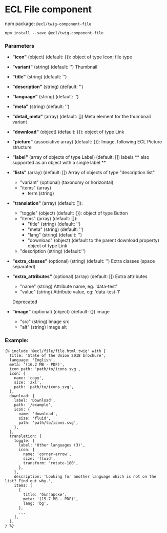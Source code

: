 # ECL File component

npm package: `@ecl/twig-component-file`

```shell
npm install --save @ecl/twig-component-file
```

### Parameters

- **"icon"** (object) (default: {}): object of type Icon; file type
- **"variant"** (string) (default: '') Thumbnail
- **"title"** (string) (default: '')
- **"description"** (string) (default: '')
- **"language"** (string) (default: '')
- **"meta"** (string) (default: '')
- **"detail_meta"** (array) (default: []) Meta element for the thumbnail variant
- **"download"** (object) (default: {}): object of type Link
- **"picture"** (associative array) (default: {}): Image, following ECL Picture structure
- **"label"** (array of objects of type Label) (default: []) labels
  ** also supported as an object with a single label **
- **"lists"** (array) (default: []) Array of objects of type "description list"
  - "variant" (optional) (taxonomy or horizontal)
  - "items" (array)
    - term (string)
- **"translation"** (array) (default: []):
  - "toggle" (object) (default: {}): object of type Button
  - "items" (array) (default: []):
    - "title" (string) (default: '')
    - "meta" (string) (default: '')
    - "lang" (string) (default: '')
    - "download" (object) (default to the parent download property) object of type Link
  - "description (string) (default:'')
- **"extra_classes"** (optional) (string) (default: '') Extra classes (space separated)
- **"extra_attributes"** (optional) (array) (default: []) Extra attributes

  - "name" (string) Attribute name, eg. 'data-test'
  - "value" (string) Attribute value, eg: 'data-test-1'

  Deprecated

- **"image"** (optional) (object) (default: {}) image
  - "src" (string) Image src
  - "alt" (string) Image alt

### Example:

<!-- prettier-ignore -->
```twig
{% include '@ecl/file/file.html.twig' with {
  title: 'State of the Union 2018 brochure',
  language: 'English',
  meta: '(16.2 MB - PDF)',
  icon_path: 'path/to/icons.svg',
  icon: {
    name: 'copy',
    size: '2xl',
    path: 'path/to/icons.svg',
  },
  download: {
    label: 'Download',
    path: '/example',
    icon: {
      name: 'download',
      size: 'fluid',
      path: 'path/to/icons.svg',
    },
  },
  translation: {
    toggle: {
      label: 'Other languages (3)',
      icon: {
        name: 'corner-arrow',
        size: 'fluid',
        transform: 'rotate-180',
      },
    },
    description: 'Looking for another language which is not on the list? Find out why.',
    items: [
      {
        title: 'български',
        meta: '(15.7 MB - PDF)',
        lang: 'bg',
      },
      ...
    ],
  },
} %}
```
